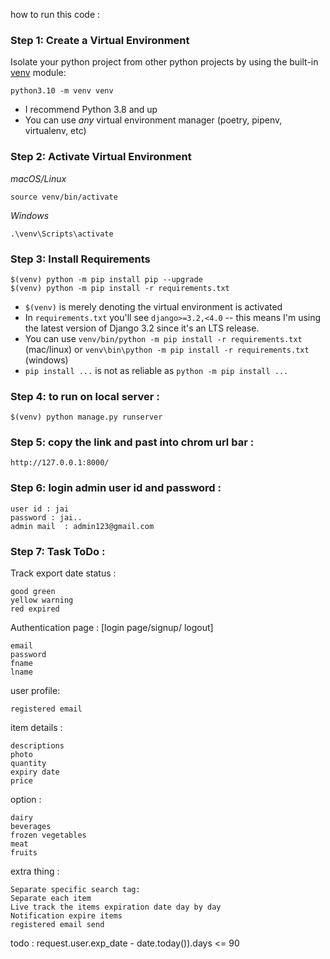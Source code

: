 how to run this code  :
### Step 1: Create a Virtual Environment

Isolate your python project from other python projects by using the built-in [venv](https://docs.python.org/dev/library/venv.html) module:

```
python3.10 -m venv venv
```

- I recommend Python 3.8 and up
- You can use _any_ virtual environment manager (poetry, pipenv, virtualenv, etc)

### Step 2: Activate Virtual Environment

_macOS/Linux_

```
source venv/bin/activate
```

_Windows_

```
.\venv\Scripts\activate
```

### Step 3: Install Requirements

```
$(venv) python -m pip install pip --upgrade
$(venv) python -m pip install -r requirements.txt
```

- `$(venv)` is merely denoting the virtual environment is activated
- In `requirements.txt` you'll see `django>=3.2,<4.0` -- this means I'm using the latest version of Django 3.2 since it's an LTS release.
- You can use `venv/bin/python -m pip install -r requirements.txt` (mac/linux) or `venv\bin\python -m pip install -r requirements.txt` (windows)
- `pip install ...` is not as reliable as `python -m pip install ...`

### Step 4: to run on local server :
```
$(venv) python manage.py runserver
```

### Step 5: copy the link and past into chrom url bar :
```
http://127.0.0.1:8000/
```


### Step 6: login admin user id and password :

```
user id : jai
password : jai..
admin mail  : admin123@gmail.com

```

### Step 7: Task ToDo :

Track export date status :

    good green
    yellow warning
    red expired

Authentication page :  [login page/signup/ logout]

    email
    password
    fname
    lname

user profile:

    registered email

item details :

    descriptions
    photo
    quantity
    expiry date
    price

option :

    dairy
    beverages
    frozen vegetables
    meat
    fruits

extra thing :

    Separate specific search tag:
    Separate each item
    Live track the items expiration date day by day
    Notification expire items
    registered email send


todo : 
request.user.exp_date - date.today()).days <= 90
